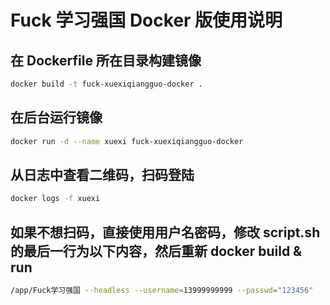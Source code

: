 # Fuck 学习强国 Docker 版使用说明

## 在 Dockerfile 所在目录构建镜像

```sh
docker build -t fuck-xuexiqiangguo-docker .
```

## 在后台运行镜像

```sh
docker run -d --name xuexi fuck-xuexiqiangguo-docker
```

## 从日志中查看二维码，扫码登陆

```sh
docker logs -f xuexi
```

## 如果不想扫码，直接使用用户名密码，修改 script.sh 的最后一行为以下内容，然后重新 docker build & run

```sh
/app/Fuck学习强国 --headless --username=13999999999 --passwd="123456"
```
